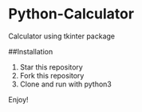 # Python-Calculator
Calculator using tkinter package

##Installation
1. Star this repository
2. Fork this repository
3. Clone and run with python3

Enjoy!
